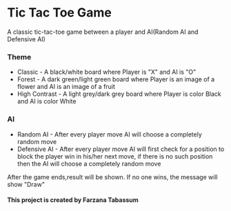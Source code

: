 # Tic Tac Toe Game
 A classic tic-tac-toe game between a player and AI(Random AI and Defensive AI) 
 
 ### Theme
   * Classic - A black/white board where Player is "X" and AI is "O"
   * Forest - A dark green/light green board where Player is an image of a flower and AI is an image of a fruit
   * High Contrast - A light grey/dark grey board where Player is color Black and AI is color White
  
 ### AI
   * Random AI - After every player move AI will choose a completely random move
   * Defensive AI - After every player move AI will first check for a position to block the player win in his/her next move, if there is no such position then the AI will choose a completely random move
   
 After the game ends,result will be shown. If no one wins, the message will show "Draw"
 
 #### This project is created by Farzana Tabassum 
   
